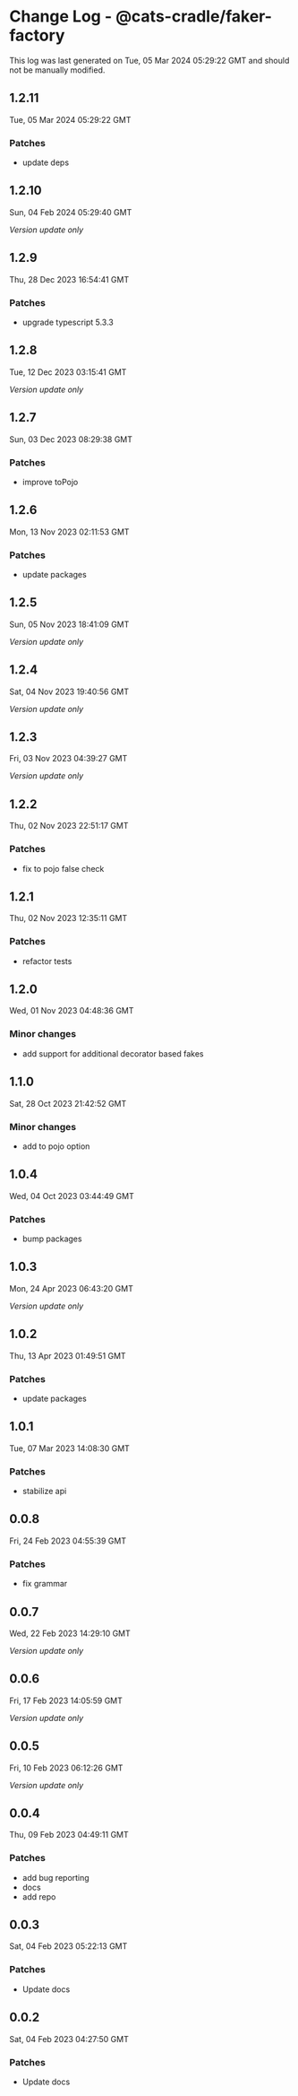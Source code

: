 # Change Log - @cats-cradle/faker-factory

This log was last generated on Tue, 05 Mar 2024 05:29:22 GMT and should not be manually modified.

## 1.2.11
Tue, 05 Mar 2024 05:29:22 GMT

### Patches

- update deps

## 1.2.10
Sun, 04 Feb 2024 05:29:40 GMT

_Version update only_

## 1.2.9
Thu, 28 Dec 2023 16:54:41 GMT

### Patches

- upgrade typescript 5.3.3

## 1.2.8
Tue, 12 Dec 2023 03:15:41 GMT

_Version update only_

## 1.2.7
Sun, 03 Dec 2023 08:29:38 GMT

### Patches

- improve toPojo

## 1.2.6
Mon, 13 Nov 2023 02:11:53 GMT

### Patches

- update packages

## 1.2.5
Sun, 05 Nov 2023 18:41:09 GMT

_Version update only_

## 1.2.4
Sat, 04 Nov 2023 19:40:56 GMT

_Version update only_

## 1.2.3
Fri, 03 Nov 2023 04:39:27 GMT

_Version update only_

## 1.2.2
Thu, 02 Nov 2023 22:51:17 GMT

### Patches

- fix to pojo false check

## 1.2.1
Thu, 02 Nov 2023 12:35:11 GMT

### Patches

- refactor tests

## 1.2.0
Wed, 01 Nov 2023 04:48:36 GMT

### Minor changes

- add support for additional decorator based fakes

## 1.1.0
Sat, 28 Oct 2023 21:42:52 GMT

### Minor changes

- add to pojo option

## 1.0.4
Wed, 04 Oct 2023 03:44:49 GMT

### Patches

- bump packages

## 1.0.3
Mon, 24 Apr 2023 06:43:20 GMT

_Version update only_

## 1.0.2
Thu, 13 Apr 2023 01:49:51 GMT

### Patches

- update packages

## 1.0.1
Tue, 07 Mar 2023 14:08:30 GMT

### Patches

- stabilize api

## 0.0.8
Fri, 24 Feb 2023 04:55:39 GMT

### Patches

- fix grammar

## 0.0.7
Wed, 22 Feb 2023 14:29:10 GMT

_Version update only_

## 0.0.6
Fri, 17 Feb 2023 14:05:59 GMT

_Version update only_

## 0.0.5
Fri, 10 Feb 2023 06:12:26 GMT

_Version update only_

## 0.0.4
Thu, 09 Feb 2023 04:49:11 GMT

### Patches

- add bug reporting
- docs
- add repo

## 0.0.3
Sat, 04 Feb 2023 05:22:13 GMT

### Patches

- Update docs

## 0.0.2
Sat, 04 Feb 2023 04:27:50 GMT

### Patches

- Update docs

